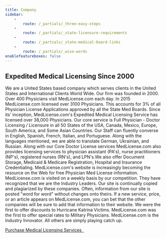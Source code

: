 ```yaml
---
title: Company
sidebar:
    -
        route: /_partials/_three-easy-steps
    -
        route: /_partials/_state-licensure-requirements
    -
        route: /_partials/_state-medical-board-links
    -
        route: /_partials/_wise-words
enablefeatureboxes: false
---
```


<h2 id="mcetoc_1cdnmfrlo0">Expedited Medical Licensing Since 2000</h2>
<p>We are a United States based company which serves clients in the United States and International Clients World Wide. Our firm was founded in 2000. Over 400 Physicians visit MedLicense.com each day. In 2015 MedLicense.com licensed over 3100 Physicians. This accounts for 3% of all Physician License Applications approved by all the State Med Boards. Since its' inception, MedLicense.com's Expedited Medical Licensing Service has licensed over 38,000 Physicians. Our core service is Full Physician - Doctor Licensing / Licensure in all 50 States of the USA, Canada, Mexico, Europe, South America, and Some Asian Countries. Our Staff can fluently converse in English, Spanish, French, Italian, and Portuguese. Along with the languages mentioned, we are able to translate German, Ukrainian, and Russian. Along with our Core Doctor License services MedLicense.com also provides licensing services to physician assistant (PA's), nurse practitioners (NP's), registered nurses (RN's), and LPN's.We also offer Document Storage, Medicaid &amp; Medicare Registration, Hospital and Insurance Credentialing. MedLicense.com's website is increasingly becoming the resource on the Web for free Physician Med License information. MedLicense.com is visited on a weekly basis by our competition. They have recognized that we are the Industry Leaders. Our site is continually copied and plagiarized by these companies. Often, information from our site is posted "word for word" without changes onto theirs. If a new service, price, or an article appears on MedLicense.com, you can bet that the other companies will be sure to add that information to their website. We were the first to offer discounts to Hurricane Katrina Victims. MedLicense.com was the first to offer special rates to Military Physicians. MedLicense.com is the Industry Innovator. All others are simply playing catch up.</p>
<p><a class="btn btn-secondary" href="../../pricing">Purchase Medical Licensing Services <em class="fa fa-sm fa-play" aria-hidden="true">&nbsp;</em></a></p>